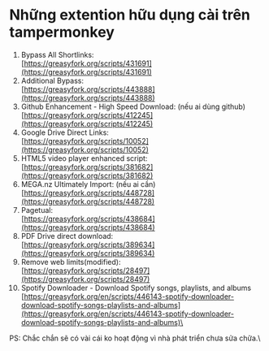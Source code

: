 # Những extention hữu dụng cài trên tampermonkey

1. Bypass All Shortlinks:\
   [https://greasyfork.org/scripts/431691](https://greasyfork.org/scripts/431691)
2. Additional Bypass:\
   [https://greasyfork.org/scripts/443888](https://greasyfork.org/scripts/443888)
3. Github Enhancement - High Speed Download: (nếu ai dùng github)\
   [https://greasyfork.org/scripts/412245](https://greasyfork.org/scripts/412245)
4. Google Drive Direct Links:\
   [https://greasyfork.org/scripts/10052](https://greasyfork.org/scripts/10052)
5. HTML5 video player enhanced script:\
   [https://greasyfork.org/scripts/381682](https://greasyfork.org/scripts/381682)
6. MEGA.nz Ultimately Import: (nếu ai cần)\
   [https://greasyfork.org/scripts/448728](https://greasyfork.org/scripts/448728)
7. Pagetual: \
   [https://greasyfork.org/scripts/438684](https://greasyfork.org/scripts/438684)
8. PDF Drive direct download:\
   [https://greasyfork.org/scripts/389634](https://greasyfork.org/scripts/389634)
9. Remove web limits(modified):\
   [https://greasyfork.org/scripts/28497](https://greasyfork.org/scripts/28497)
10. Spotify Downloader - Download Spotify songs, playlists, and albums\
    [https://greasyfork.org/en/scripts/446143-spotify-downloader-download-spotify-songs-playlists-and-albums](https://greasyfork.org/en/scripts/446143-spotify-downloader-download-spotify-songs-playlists-and-albums)\


PS: Chắc chắn sẽ có vài cái ko hoạt động vì nhà phát triển chưa sửa chữa.\


